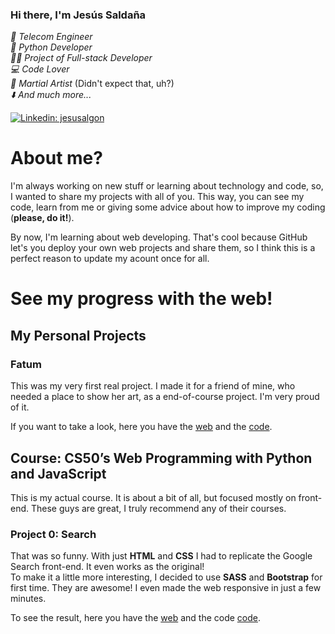 ### Hi there, I'm Jesús Saldaña
*📡 Telecom Engineer*</br>
*🐍 Python Developer*</br>
*🧑‍💻 Project of Full-stack Developer*</br>
*💻 Code Lover*</br>
*🥋 Martial Artist* (Didn't expect that, uh?)</br>
*⬇️ And much more...*

[![Linkedin: jesusalgon](https://img.shields.io/badge/-jesusalgon-blue?style=flat-square&logo=Linkedin&logoColor=white&link=https://www.linkedin.com/in/jesusalgon/)](https://www.linkedin.com/in/jesusalgon/)
</div>

# About me? 
I'm always working on new stuff or learning about technology and code, so, I wanted to share my projects with all of you. This way, you can see my code, learn from me or giving some advice about how to improve my coding (**please, do it!**).

By now, I'm learning about web developing. That's cool because GitHub let's you deploy your own web projects and share them, so I think this is a perfect reason to update my acount once for all.

# See my progress with the web!
## My Personal Projects
### Fatum
This was my very first real project. I made it for a friend of mine, who needed a place to show her art, as a end-of-course project. I'm very proud of it.

If you want to take a look, here you have the [web](https://jesusalgon.github.io/fatum) and the [code](https://github.com/jesusalgon/fatum).

## Course: CS50’s Web Programming with Python and JavaScript
This is my actual course. It is about a bit of all, but focused mostly on front-end. These guys are great, I truly recommend any of their courses.
### Project 0: Search
That was so funny. With just **HTML** and **CSS** I had to replicate the Google Search front-end. It even works as the original! </br>
To make it a little more interesting, I decided to use **SASS** and **Bootstrap** for first time. They are awesome! I even made the web responsive in just a few minutes.

To see the result, here you have the [web](https://jesusalgon.github.io/CS50-Search) and the code [code](https://github.com/jesusalgon/CS50-Search).

